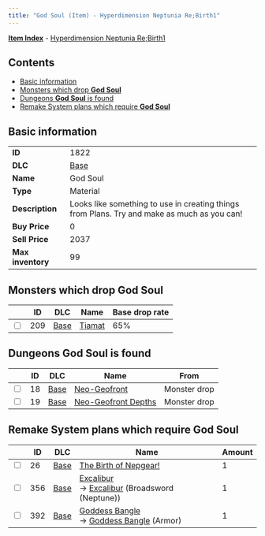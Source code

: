 ```yaml
---
title: "God Soul (Item) - Hyperdimension Neptunia Re;Birth1"
---
```


[**Item Index**](/neptunia/rb1/item/index.html) - [Hyperdimension Neptunia Re;Birth1](/neptunia/rb1)

## Contents

- [Basic information](#basic-information)
- [Monsters which drop **God Soul**](#monsters-which-drop-god-soul)
- [Dungeons **God Soul** is found](#dungeons-god-soul-is-found)
- [Remake System plans which require **God Soul**](#remake-system-plans-which-require-god-soul)

## Basic information

|   |   |
| -- | -- |
| **ID** | 1822 |
| **DLC** | [Base](/neptunia/rb1/dlc/1-base.html) |
| **Name** | God Soul |
| **Type** | Material |
| **Description** | Looks like something to use in creating things from Plans. Try and make as much as you can! |
| **Buy Price** | 0 |
| **Sell Price** | 2037 |
| **Max inventory** | 99 |

## Monsters which drop **God Soul**

|    | ID | DLC | Name | Base drop rate |
| -- | -- | --- | ---- | -------------- |
| <input type="checkbox" id="rb1-monster-1-209" class="trackbox" /> | 209 | [Base](/neptunia/rb1/dlc/1-base.html) | [Tiamat](/neptunia/rb1/monster/1-209-tiamat.html) | 65% |

## Dungeons **God Soul** is found

|    | ID | DLC | Name | From |
| -- | -- | --- | ---- | ---- |
| <input type="checkbox" id="rb1-dungeon-1-18" class="trackbox" /> | 18 | [Base](/neptunia/rb1/dlc/1-base.html) | [Neo-Geofront](/neptunia/rb1/dungeon/1-18-neo-geofront.html) | Monster drop |
| <input type="checkbox" id="rb1-dungeon-1-19" class="trackbox" /> | 19 | [Base](/neptunia/rb1/dlc/1-base.html) | [Neo-Geofront Depths](/neptunia/rb1/dungeon/1-19-neo-geofront-depths.html) | Monster drop |

## Remake System plans which require **God Soul**

|    | ID | DLC | Name | Amount |
| -- | -- | --- | ---- | ------ |
| <input type="checkbox" id="rb1-remake-1-26" class="trackbox" /> | 26 | [Base](/neptunia/rb1/dlc/1-base.html) | [The Birth of Nepgear!](/neptunia/rb1/remake/1-26-the-birth-of-nepgear.html) | 1 |
| <input type="checkbox" id="rb1-remake-1-356" class="trackbox" /> | 356 | [Base](/neptunia/rb1/dlc/1-base.html) | [Excalibur](/neptunia/rb1/remake/1-356-excalibur.html)<br />→ [Excalibur](/neptunia/rb1/item/1-2023-excalibur.html) (Broadsword (Neptune)) | 1 |
| <input type="checkbox" id="rb1-remake-1-392" class="trackbox" /> | 392 | [Base](/neptunia/rb1/dlc/1-base.html) | [Goddess Bangle](/neptunia/rb1/remake/1-392-goddess-bangle.html)<br />→ [Goddess Bangle](/neptunia/rb1/item/1-2533-goddess-bangle.html) (Armor) | 1 |
